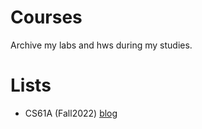 # Courses
Archive my labs and hws during my studies.

# Lists

* CS61A (Fall2022) [blog](https://lzlcs.github.io/2023/05/08/CS61A/)
